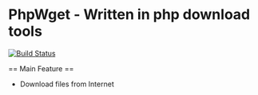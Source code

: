 # PhpWget - Written in php download tools

[![Build Status](https://travis-ci.org/RazeSoldier/PhpWget.svg?branch=master)](https://travis-ci.org/RazeSoldier/PhpWget)

== Main Feature ==
* Download files from Internet
